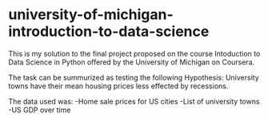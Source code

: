 # university-of-michigan-introduction-to-data-science
This is my solution to the final project proposed on the course Intoduction to Data Science in Python offered by the University of Michigan on Coursera.

The task can be summurized as testing the following Hypothesis: University towns have their mean housing prices less effected by recessions. 

The data used was:
-Home sale prices for US cities
-List of university towns
-US GDP over time
